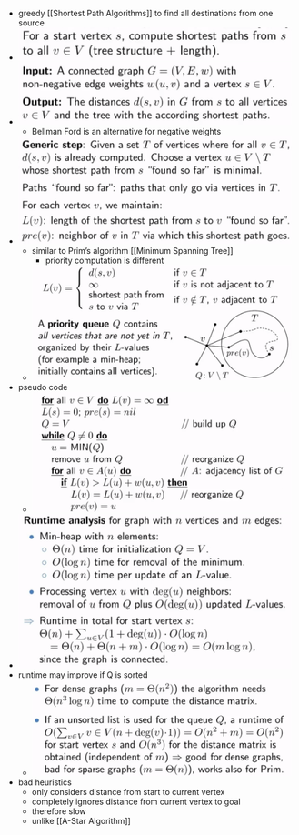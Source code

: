  + greedy [[Shortest Path Algorithms]] to find all destinations from one source
 + ![](../../../../z_images/Pasted%20image%2020231003124600.png)
+ ![](../../../../z_images/Pasted%20image%2020231003124609.png)
	+ Bellman Ford is an alternative for negative weights
+ ![](../../../../z_images/Pasted%20image%2020231003124705.png)
	+ similar to Prim’s algorithm [[Minimum Spanning Tree]]
		+ priority computation is different
	+ ![](../../../../z_images/Pasted%20image%2020231003124902.png)
+ pseudo code
	+ ![](../../../../z_images/Pasted%20image%2020231003125059.png)
+ ![](../../../../z_images/Pasted%20image%2020231003125219.png)
+ runtime may improve if Q is sorted
	+ ![](../../../../z_images/Pasted%20image%2020231003130719.png)
+ bad heuristics
	+ only considers distance from start to current vertex
	+ completely ignores distance from current vertex to goal
	+ therefore slow
	+ unlike [[A-Star Algorithm]]
